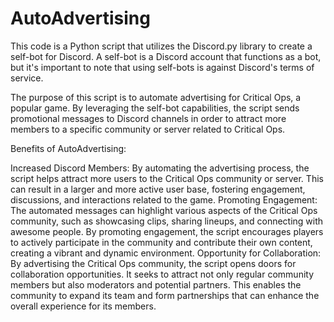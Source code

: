 # AutoAdvertising
This code is a Python script that utilizes the Discord.py library to create a self-bot for Discord. A self-bot is a Discord account that functions as a bot, but it's important to note that using self-bots is against Discord's terms of service.

The purpose of this script is to automate advertising for Critical Ops, a popular game. By leveraging the self-bot capabilities, the script sends promotional messages to Discord channels in order to attract more members to a specific community or server related to Critical Ops.

Benefits of AutoAdvertising:

Increased Discord Members: By automating the advertising process, the script helps attract more users to the Critical Ops community or server. This can result in a larger and more active user base, fostering engagement, discussions, and interactions related to the game.
Promoting Engagement: The automated messages can highlight various aspects of the Critical Ops community, such as showcasing clips, sharing lineups, and connecting with awesome people. By promoting engagement, the script encourages players to actively participate in the community and contribute their own content, creating a vibrant and dynamic environment.
Opportunity for Collaboration: By advertising the Critical Ops community, the script opens doors for collaboration opportunities. It seeks to attract not only regular community members but also moderators and potential partners. This enables the community to expand its team and form partnerships that can enhance the overall experience for its members.
